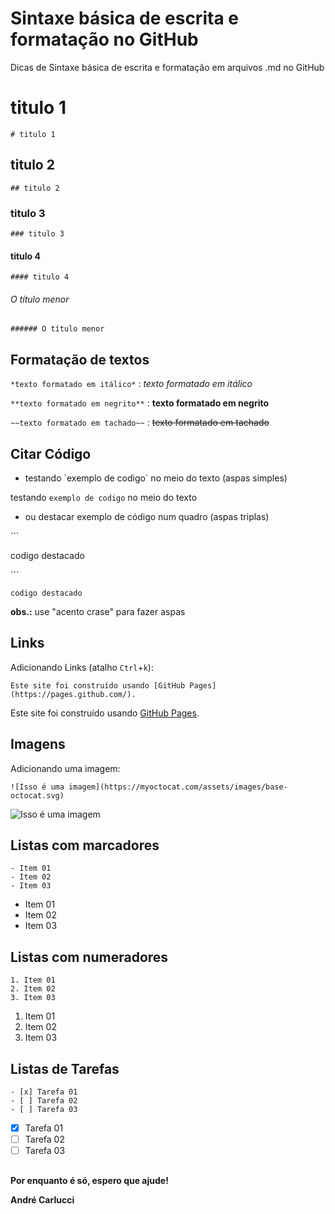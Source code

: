 # Sintaxe básica de escrita e formatação no GitHub
Dicas de Sintaxe básica de escrita e formatação em arquivos .md no GitHub

<!-- comentários ocultos -->


# titulo 1 
`# titulo 1`

## titulo 2
`## titulo 2`

### titulo 3
`### titulo 3`

#### titulo 4
`#### titulo 4`

###### O título menor
`###### O título menor`

## Formatação de textos

`*texto formatado em itálico*`  :  *texto formatado em itálico*

`**texto formatado em negrito**`  :  **texto formatado em negrito**

`~~texto formatado em tachado~~`  :  ~~texto formatado em tachado~~

## Citar Código

- testando \`exemplo de codigo\` no meio do texto (aspas simples)

testando `exemplo de codigo` no meio do texto

- ou destacar exemplo de código num quadro (aspas triplas)

\```

codigo destacado

\```

```
codigo destacado
```
**obs.:** use "acento crase" para fazer aspas

## Links

Adicionando Links (atalho `Ctrl`+`k`): 

`Este site foi construído usando [GitHub Pages](https://pages.github.com/).`

Este site foi construído usando [GitHub Pages](https://pages.github.com/).

## Imagens

Adicionando uma imagem:

`![Isso é uma imagem](https://myoctocat.com/assets/images/base-octocat.svg)`

![Isso é uma imagem](https://myoctocat.com/assets/images/base-octocat.svg)

## Listas com marcadores

```
- Item 01
- Item 02
- Item 03
```

- Item 01
- Item 02
- Item 03

## Listas com numeradores

```
1. Item 01
2. Item 02
3. Item 03
```

1. Item 01
2. Item 02
3. Item 03

## Listas de Tarefas

```
- [x] Tarefa 01
- [ ] Tarefa 02
- [ ] Tarefa 03
```

- [x] Tarefa 01
- [ ] Tarefa 02
- [ ] Tarefa 03

## 
**Por enquanto é só, espero que ajude!**

**André Carlucci**
